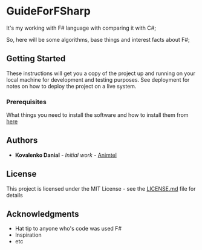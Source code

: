 # GuideForFSharp

  It's my working with F# language with comparing it with C#; 
  
  So, here will be some algorithms, base things and interest facts about F#;

## Getting Started

These instructions will get you a copy of the project up and running on your local machine for development and testing purposes. See deployment for notes on how to deploy the project on a live system.

### Prerequisites

What things you need to install the software and how to install them from [here](http://fsharp.org/use/windows/)

## Authors

* **Kovalenko Danial** - *Initial work* - [Animtel](https://github.com/animtel)

## License

This project is licensed under the MIT License - see the [LICENSE.md](LICENSE.md) file for details

## Acknowledgments

* Hat tip to anyone who's code was used F#
* Inspiration
* etc
